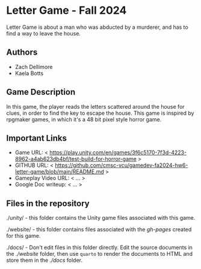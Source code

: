 # Letter Game - Fall 2024

Letter Game is about a man who was abducted by a murderer, and has to find a way to leave the house.

## Authors

- Zach Dellimore
- Kaela Botts

## Game Description

In this game, the player reads the letters scattered around the house for clues, in order to find the key to escape the house. This game is inspired by rpgmaker games, in which it's a 48 bit pixel style horror game.

## Important Links

- Game URL: < https://play.unity.com/en/games/3f6c5170-7f3d-4223-8962-a4ab623db4bf/test-build-for-horror-game >
- GITHUB URL: < https://github.com/cmsc-vcu/gamedev-fa2024-hw6-letter-game/blob/main/README.md >
- Gameplay Video URL: < ... >
- Google Doc writeup: < ... >

## Files in the repository

./unity/ - this folder contains the Unity game files associated with this game.

./website/ - this folder contains files associated with the *gh-pages* created for this game.

./docs/ - Don't edit files in this folder directly.  Edit the source documents in the *./website* folder, then use `quarto` to render the documents to HTML and store them in the *./docs* folder.

